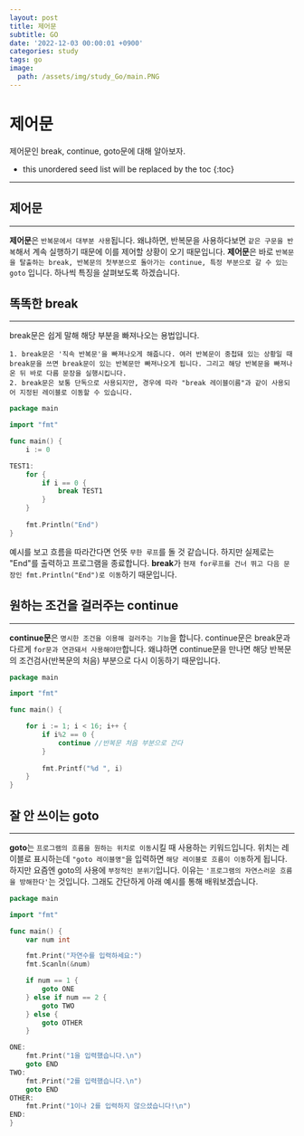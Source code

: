 ```yaml
---
layout: post
title: 제어문
subtitle: GO
date: '2022-12-03 00:00:01 +0900'
categories: study
tags: go
image:
  path: /assets/img/study_Go/main.PNG
---
```


# 제어문
제어문인 break, continue, goto문에 대해 알아보자.

<!--more-->

* this unordered seed list will be replaced by the toc
{:toc}

<hr/>

## 제어문
---
**제어문**은 `반복문에서 대부분 사용`됩니다. 왜냐하면, 반복문을 사용하다보면 `같은 구문을 반복`해서 계속 실행하기 때문에 이를 제어할 상황이 오기 때문입니다.
**제어문**은 바로 `반복문을 탈출하는 break, 반복문의 첫부분으로 돌아가는 continue, 특정 부분으로 갈 수 있는 goto` 입니다. 하나씩 특징을 살펴보도록 하겠습니다. <br>

## 똑똑한 break
---
break문은 쉽게 말해 해당 부분을 빠져나오는 용법입니다. 
```
1. break문은 '직속 반복문'을 빠져나오게 해줍니다. 여러 반복문이 중첩돼 있는 상황일 때 break문을 쓰면 break문이 있는 반복문만 빠져나오게 됩니다. 그리고 해당 반복문을 빠져나온 뒤 바로 다름 문장을 실행시킵니다. 
2. break문은 보통 단독으로 사용되지만, 경우에 따라 "break 레이블이름"과 같이 사용되어 지정된 레이블로 이동할 수 있습니다.
```
```go
package main

import "fmt"

func main() {
	i := 0

TEST1:
	for {
		if i == 0 {
			break TEST1
		}
	}
	
	fmt.Println("End")
}
```
 예시를 보고 흐름을 따라간다면 언뜻 `무한 루프`를 돌 것 같습니다. 하지만 실제로는 "End"를 출력하고 프로그램을 종료합니다. 
 **break**가 `현재 for루프를 건너 뛰고 다음 문장인 fmt.Println("End")로 이동`하기 때문입니다. <br>


## 원하는 조건을 걸러주는 continue
---
 **continue문**은 `명시한 조건을 이용해 걸러주는 기능`을 합니다. continue문은 break문과 다르게 `for문과 연관돼서 사용해야만`합니다. 왜냐하면 continue문을 만나면 해당 반복문의 조건검사(반복문의 처음) 부분으로 다시 이동하기 때문입니다. <br>
```go
package main

import "fmt"

func main() {

	for i := 1; i < 16; i++ {
		if i%2 == 0 {
			continue //반복문 처음 부분으로 간다
		}
		
		fmt.Printf("%d ", i)
	}
}
```

## 잘 안 쓰이는 goto
---
**goto**는 `프로그램의 흐름을 원하는 위치로 이동`시킬 때 사용하는 키워드입니다. 위치는 레이블로 표시하는데 `"goto 레이블명"`을 입력하면 `해당 레이블로 흐름이 이동`하게 됩니다. <br>
하지만 요즘엔 goto의 사용에 `부정적인 분위기`입니다.  이유는 `'프로그램의 자연스러운 흐름을 방해한다'`는 것입니다. 그래도 간단하게 아래 예시를 통해 배워보겠습니다. <br>
```go
package main

import "fmt"

func main() {
	var num int

	fmt.Print("자연수를 입력하세요:")
	fmt.Scanln(&num)

	if num == 1 {
		goto ONE
	} else if num == 2 {
		goto TWO
	} else {
		goto OTHER
	}

ONE:
	fmt.Print("1을 입력했습니다.\n")
	goto END
TWO:
	fmt.Print("2를 입력했습니다.\n")
	goto END
OTHER:
	fmt.Print("1이나 2를 입력하지 않으셨습니다!\n")
END:
}
```
